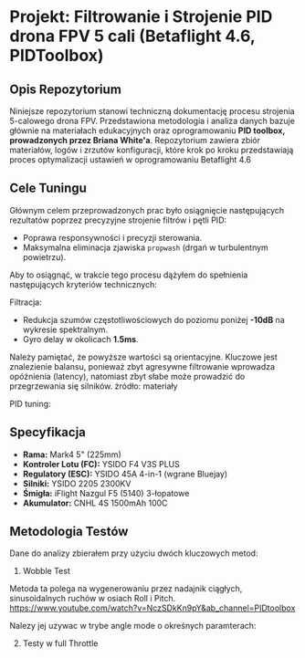 
# Projekt: Filtrowanie i Strojenie PID drona FPV 5 cali (Betaflight 4.6, PIDToolbox)

## Opis Repozytorium

Niniejsze repozytorium stanowi techniczną dokumentację procesu strojenia 5-calowego drona FPV. Przedstawiona metodologia i analiza danych bazuje głównie na materiałach edukacyjnych oraz oprogramowaniu **PID toolbox, prowadzonych przez Briana White'a**. Repozytorium zawiera zbiór materiałów, logów i zrzutów konfiguracji, które krok po kroku przedstawiają proces optymalizacji ustawień w oprogramowaniu Betaflight 4.6

## Cele Tuningu

Głównym celem przeprowadzonych prac było osiągnięcie następujących rezultatów poprzez precyzyjne strojenie filtrów i pętli PID:

*   Poprawa responsywności i precyzji sterowania.
*   Maksymalna eliminacja zjawiska `propwash` (drgań w turbulentnym powietrzu).

Aby to osiągnąć, w trakcie tego procesu dążyłem do spełnienia następujących kryteriów technicznych:

Filtracja:
*  Redukcja szumów częstotliwościowych do poziomu poniżej **-10dB** na wykresie spektralnym.
*  Gyro delay w okolicach **1.5ms**.
  
Należy pamiętać, że powyższe wartości są orientacyjne. Kluczowe jest znalezienie balansu, ponieważ zbyt agresywne filtrowanie wprowadza opóźnienia (latency), natomiast zbyt słabe może prowadzić do przegrzewania się silników.
żródło: materiały 

PID tuning:


## Specyfikacja

*   **Rama:** Mark4 5" (225mm)
*   **Kontroler Lotu (FC):** YSIDO F4 V3S PLUS
*   **Regulatory (ESC):** YSIDO  45A 4-in-1 (wgrane Bluejay)
*   **Silniki:** YSIDO 2205 2300KV
*   **Śmigła:** iFlight Nazgul F5 (5140) 3-łopatowe
*   **Akumulator:** CNHL 4S 1500mAh 100C

## Metodologia Testów

Dane do analizy zbierałem przy użyciu dwóch kluczowych metod:
1. Wobble Test
   
Metoda ta  polega na wygenerowaniu przez nadajnik ciągłych, sinusoidalnych ruchów w osiach Roll i Pitch.
https://www.youtube.com/watch?v=NczSDkKn9pY&ab_channel=PIDtoolbox

Nalezy jej uzywac w trybe angle mode o okreśnych paramterach:



2.  Testy w full Throttle



